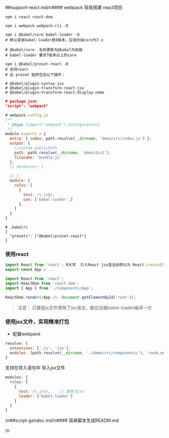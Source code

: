 ##support-react.md/n#### webpack 简易搭建 react项目

```shell
npm i react react-dom
```
```shell
npm i webpack webpack-cli -D
```
```shell
npm i @babel/core babel-loader -D
# 默认安装babel-loader是8版本，应该升级core为7.x

# @babel/core  名称更新为@babel为前缀
# babel-loader 要求7版本以上的core
```
```shell
npm i @babel/preset-react -D 
# 支持react 
# 此 preset 始终包含以下插件：

# @babel/plugin-syntax-jsx
# @babel/plugin-transform-react-jsx
# @babel/plugin-transform-react-display-name
```

```json
# package.json
"script": "webpack"
```
```js
# webpack.config.js
/**
 * @type {import('webpack').Configuration}
 */
module.exports = {
  entry: { index: path.resolve(__dirname, 'demo/src/index.js') },
  output: {
    //custom publicPath
    path: path.resolve(__dirname, 'demo/dist'),
    filename: 'bundle.js'
  },
  // devServer: {

  // },
  module: {
    rules: [
      {
        test: /\.js$/,
        use: ['babel-loader',]
      },
    ]
  }
}
```
```
# .babelrc
{
  "presets": ["@babel/preset-react"]
}
```

### 使用react
```js
import React from 'react'; R大写  引入React jsx语法会转化为 React.createElement
export const App = ...
```

```js
import React from 'react';
import ReactDom from 'react-dom';
import { App } from './components/App';

ReactDom.render(<App />, document.getElementById('root'));
```

> 注意： 只要是js文件使用了jsx语法，都应该被babel-loader编译一次


### 使用jsx文件，实现精准打包
- 配置webpack
```js
resolve: {
  extentions: ['.js', 'jsx'],
  modules: [path.resolve(__dirname, './demo/src/components/'), 'node_modules'] // 引入的模块都在这里
}
```

支持在导入语句中 导入jsx文件

```js
modules: {
  rules: [
    {
      test: /\.jsx/,    // 更改为jsx
      loader: ['babel-loader']
    }
  ]
}
```
/n##script-gendoc.md/n#### 简单脚本生成READM.md

/n